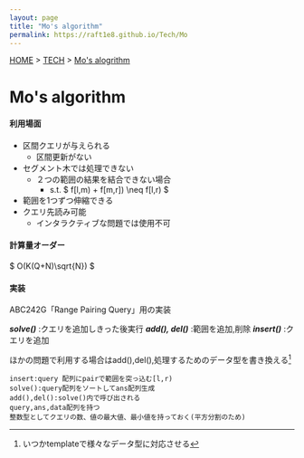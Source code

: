 ```yaml
---
layout: page
title: "Mo's algorithm"
permalink: https://raft1e8.github.io/Tech/Mo
---
```


[HOME]("https://raft1e8.github.io) > [TECH]("https://raft1e8.github.io/Pages/Tech.html") > [Mo's alogrithm]("https://raft1e8.github.io/Pages/Tech/Mo.html")

# Mo's algorithm 

#### 利用場面
- 区間クエリが与えられる
    - 区間更新がない
- セグメント木では処理できない
    - ２つの範囲の結果を結合できない場合
        - s.t. $ f[l,m) + f[m,r]) \neq f[l,r) $
- 範囲を1つずつ伸縮できる
- クエリ先読み可能
    - インタラクティブな問題では使用不可

#### 計算量オーダー
$ O(K(Q+N)\sqrt{N}) $

#### 実装
ABC242G「Range Pairing Query」用の実装

***solve()*** :クエリを追加しきった後実行
***add(), del()*** :範囲を追加,削除
***insert()*** :クエリを追加

ほかの問題で利用する場合はadd(),del(),処理するためのデータ型を書き換える[^1]
[^1]:いつかtemplateで様々なデータ型に対応させる

```C++11
insert:query 配列にpairで範囲を突っ込む[l,r)
solve():query配列をソートしてans配列生成
add(),del():solve()内で呼び出される
query,ans,data配列を持つ
整数型としてクエリの数、値の最大値、最小値を持っておく(平方分割のため)
```
